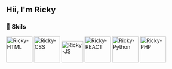 ## Hii, I'm Ricky

### 💎 Skils 

<div style="display: inline-block">
  <img width="70" alt="Ricky-HTML" src="https://cdn.jsdelivr.net/gh/devicons/devicon/icons/html5/html5-plain-wordmark.svg" />
  <img width="70" alt="Ricky-CSS" src="https://cdn.jsdelivr.net/gh/devicons/devicon/icons/css3/css3-plain-wordmark.svg" />         
  <img width="58" alt="Ricky-JS" src="https://cdn.jsdelivr.net/gh/devicons/devicon/icons/javascript/javascript-plain.svg" /> 
  <img width="70" alt="Ricky-REACT" src="https://cdn.jsdelivr.net/gh/devicons/devicon/icons/react/react-original.svg" /> 
  <img width="70" alt="Ricky-Python" src="https://cdn.jsdelivr.net/gh/devicons/devicon/icons/python/python-original.svg" /> 
  <img width="70" alt="Ricky-PHP" src="https://cdn.jsdelivr.net/gh/devicons/devicon/icons/php/php-original.svg" />
          
<!--   <img width="70" alt="Ricky-HTML" src="" /> 
  <img width="70" alt="Ricky-HTML" src="" />  -->
</div>

